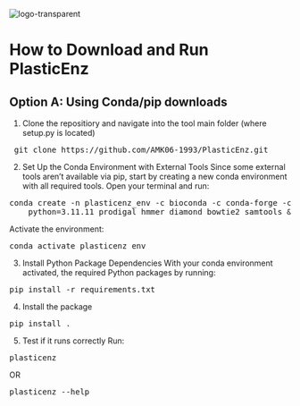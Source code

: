 
![logo-transparent](https://github.com/user-attachments/assets/5eb22c43-970c-4945-9970-8dc012438753)


# How to Download and Run PlasticEnz

## Option A: Using Conda/pip downloads

1. Clone the repositiory and navigate into the tool main folder (where setup.py is located)

<pre> git clone https://github.com/AMK06-1993/PlasticEnz.git </pre>

2. Set Up the Conda Environment with External Tools
Since some external tools aren’t available via pip, start by creating a new conda environment with all required tools. Open your terminal and run:

<pre>conda create -n plasticenz_env -c bioconda -c conda-forge -c defaults \
    python=3.11.11 prodigal hmmer diamond bowtie2 samtools && conda clean --all -y </pre>


Activate the environment:

<pre>conda activate plasticenz_env</pre>

3. Install Python Package Dependencies
With your conda environment activated, the required Python packages by running:

<pre>pip install -r requirements.txt</pre>
    
4. Install the package

<pre>pip install .</pre>
    
5. Test if it runs correctly
Run:
<pre>plasticenz</pre> 
OR 
<pre>plasticenz --help</pre>
